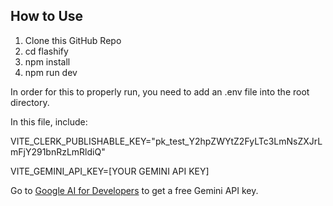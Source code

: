 ## How to Use 
1. Clone this GitHub Repo
2. cd flashify
3. npm install
4. npm run dev

In order for this to properly run, you need to add an .env file into the root directory. 

In this file, include: 

VITE_CLERK_PUBLISHABLE_KEY="pk_test_Y2hpZWYtZ2FyLTc3LmNsZXJrLmFjY291bnRzLmRldiQ"

VITE_GEMINI_API_KEY=[YOUR GEMINI API KEY]

Go to [Google AI for Developers](https://ai.google.dev/gemini-api/docs/api-key) to get a free Gemini API key. 
